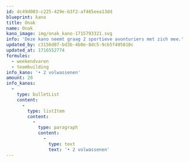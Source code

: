 ```yaml
---
id: dc49d003-c225-429e-b3f2-af465eea13dd
blueprint: kano
title: Onak
name: Onak
kano_image: img/onak_kano-1715793321.svg
info: 'Deze kano neemt graag 2 sportieve avonturiers met zich mee.'
updated_by: c3156d07-bd3b-4b0e-8dc5-9cb5f495810c
updated_at: 1716552774
formules:
  - weekendvaren
  - teambuilding
info_kano: '• 2 volwassenen'
amount: 20
info_kanos:
  -
    type: bulletList
    content:
      -
        type: listItem
        content:
          -
            type: paragraph
            content:
              -
                type: text
                text: '• 2 volwassenen'
---
```

